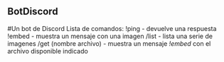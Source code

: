 ## BotDiscord
#Un bot de Discord
Lista de comandos:
  !ping - devuelve una respuesta
  !embed - muestra un mensaje con una imagen
  /list - lista una serie de imagenes
  /get (nombre archivo) - muestra un mensaje *!embed* con el archivo disponible indicado 
  
